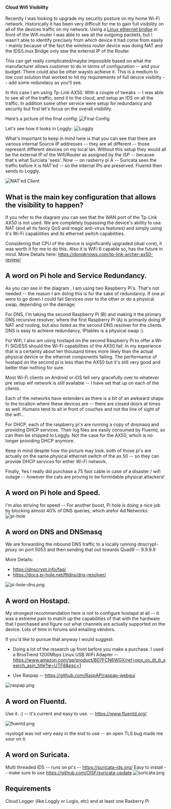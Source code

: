 #### Cloud Wifi Visibility 

Recently I was looking to upgrade my security posture on my home Wi-Fi network. Historically it has been very difficult for me to gain full visibility on all of the devices traffic on my network. Using a [Linux ethernet bridge](https://github.com/jouellnyc/raspberrypi) in front of the Wifi router  I was able to see all the outgoing packets, but I wasn't able to identify precisely from which device it had come from easily - mainly because of the fact the wireless router device was doing NAT and the IDS/Linux Bridge only saw the external IP of the Router. 

This can get really complicated/maybe impossible based on what the manufacturer allows customer to do in terms of configuration -- and your budget. There could also be other waysto achieve it. This is a medium to low cost solution that worked to hit my requirements of full device visibilty -- add some redundacy as you'll see.

In this case I am using Tp-Link AX50. With a couple of tweaks -- I was able to see all of the traffic, send it to the cloud, and setup an IDS on all the traffic. In addition some other service were setup for redundancy and security but first let's focus on the overall visibility.


Here’s a picture of the final config:
![Final Config](final_config.png)

Let's see how it looks in Loggly:
![Loggly](loggly.png)


What's important to keep in mind here is that you can see that there are various internal Source IP addresses -- they are all different --  those represent different devices on my local lan.  Without this setup they would all be the external IP of the Wifi/Router as assigned by the ISP -- because that's what Surciata 'sees'.  Now -- on rasberry pi A -- Suricata sees the traffic before it is NAT'ed -- so the internal IPs are preserved. Fluentd then sends to Loggly.

![NAT'ed Client](loggly2.png)

## What is the main key configuration that allows the visibility to happen?
If you refer to the diagram you can see that the WAN port of the Tp-Link AX50 is not used. We are completely bypassing the device's ability to use NAT (and all its fancy QoS and magic anti-virus features) and simply using it's Wi-Fi capabilities and its ethernet switch capabilities. 

Considering that CPU of the device is significantly upgraded (dual core), it was worth it for me to do this. Also it is WiFi 6 capable so, has the future in mind. More Details here: https://dongknows.com/tp-link-archer-ax50-review/

## A word on Pi hole and Service Redundancy.

As you can see in the diagram , I am using two Raspberry Pi's. That's not needed -- the reason I am doing this is for the sake of redundancy. If one pi were to go down I could fail Services over to the other or do a physical swap, depending on the damage. 

For DNS, I'm taking the second Raspberry Pi (B) and making it the primary DNS recursive resolver, where the first Raspberry Pi (A) is primarily doing IP NAT and routing, but also listed as the second DNS resolver for the clients. DNS is easy to achieve redundancy, IPtables is a physical swap :).

For Wifi, I also am using hostapd on the second Raspberry Pi to offer a Wi-Fi SID/ESS should the Wi-Fi capabilities of the AX50 fail. In my experience that is a certainty about ten thousand times more likely than the actual physical device or the ethernet components failing.  The performance of hostapd on the second pi is less than the AX50 but it's still very good and better than nothing for sure. 

Most Wi-Fi clients on Android or iOS fell very gracefully over to whatever pre setup wif network is still available --  I have set that up on each of the clients.

Each of the networks have extenders as there is a bit of an awkward shape to the location where these devices are --  there are closed doors at times as well. Humans tend to sit in front of couches and not the line of sight of the wifi...


For DHCP, each of the raspberry pi's are running a copy of dnsmasq and providing DHCP services. Their log files are easily consumed by Fluentd, so can then be shipped to Loggly. Not the case for the AX50, which is no longer providing DHCP anymore. 

Keep in mind despite how the picture may look, both of those pi's are actually on the same physical ethernet switch of the ax 50 -- so they can provide DHCP services for either Wi-Fi network.


Finally, Yes I really did purchase a 75 foot cable in case of a disaster / wifi outage -- however the cats are proving to be formidable physical attackers!


## A word on Pi hole and Speed.
I'm also striving for speed -- For another boost, Pi hole is doing a nice job by blocking almost 40% of DNS queries, which arefor Ad Networks:
![pi-hole](pi-hole.png)


## A word on DNS and DNSmasq
We are forwarding the inbound DNS traffic to a locally running  dnscrypt-proxy on port 5053 and then sending that out towards Quad9 -- 9.9.9.9

More Details: 
- https://dnscrypt.info/faq/
- https://docs.pi-hole.net/ftldns/dns-resolver/

![pi-hole-dns.png](pi-hole-dns.png)


## A word on Hostapd.
My strongest recommendation here is not to configure hostapd at all --  it was a extreme pain to match up the capabilities of that with the hardware that I purchased and  figure out what channels are actually supported on the device. Lots of time in forums and emailing vendors. 

If you'd like to pursue that anyway I would suggest:

- Doing a lot of the research up front before you make a purchase. I used a BrosTrend 1200Mbps Linux USB WiFi Adapter -- https://www.amazon.com/gp/product/B07FCN6WGX/ref=ppx_yo_dt_b_search_asin_title?ie=UTF8&psc=1 

- Use Raspap -- https://github.com/RaspAP/raspap-webgui

![raspap.png](raspap.png)

## A word on Fluentd.
Use it. :) -- it's current and easy to use. --  https://www.fluentd.org/

![fluentd.png](fluentd.png)

rsyslogd was not very easy in the end to use -- an open TLS bug made me sour on it.

## A word on Suricata.
Multi threaded IDS -- runs on pi's --  https://suricata-ids.org/
Easy to install -- make sure to use https://github.com/OISF/suricata-update 
![suricata.png](suricata.png)


## Requirements
Cloud Logger (like Loggly or Logio, etc)  and at least one Rasberry Pi
